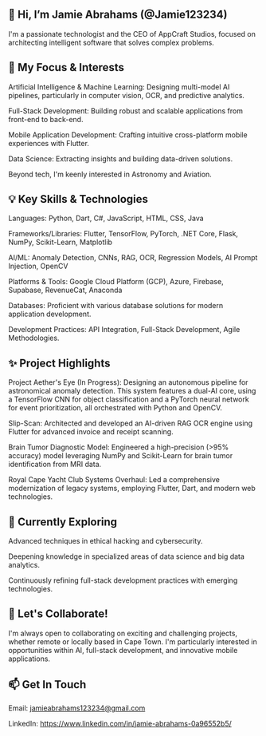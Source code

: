 ## 👋 Hi, I’m Jamie Abrahams (@Jamie123234)
I'm a passionate technologist and the CEO of AppCraft Studios, focused on architecting intelligent software that solves complex problems.

## 🚀 My Focus & Interests
Artificial Intelligence & Machine Learning: Designing multi-model AI pipelines, particularly in computer vision, OCR, and predictive analytics.

Full-Stack Development: Building robust and scalable applications from front-end to back-end.

Mobile Application Development: Crafting intuitive cross-platform mobile experiences with Flutter.

Data Science: Extracting insights and building data-driven solutions.

Beyond tech, I'm keenly interested in Astronomy and Aviation.

## 💡 Key Skills & Technologies
Languages: Python, Dart, C#, JavaScript, HTML, CSS, Java

Frameworks/Libraries: Flutter, TensorFlow, PyTorch, .NET Core, Flask, NumPy, Scikit-Learn, Matplotlib

AI/ML: Anomaly Detection, CNNs, RAG, OCR, Regression Models, AI Prompt Injection, OpenCV

Platforms & Tools: Google Cloud Platform (GCP), Azure, Firebase, Supabase, RevenueCat, Anaconda

Databases: Proficient with various database solutions for modern application development.

Development Practices: API Integration, Full-Stack Development, Agile Methodologies.

## ✨ Project Highlights
Project Aether's Eye (In Progress): Designing an autonomous pipeline for astronomical anomaly detection. This system features a dual-AI core, using a TensorFlow CNN for object classification and a PyTorch neural network for event prioritization, all orchestrated with Python and OpenCV.

Slip-Scan: Architected and developed an AI-driven RAG OCR engine using Flutter for advanced invoice and receipt scanning.

Brain Tumor Diagnostic Model: Engineered a high-precision (>95% accuracy) model leveraging NumPy and Scikit-Learn for brain tumor identification from MRI data.

Royal Cape Yacht Club Systems Overhaul: Led a comprehensive modernization of legacy systems, employing Flutter, Dart, and modern web technologies.

## 🌱 Currently Exploring
Advanced techniques in ethical hacking and cybersecurity.

Deepening knowledge in specialized areas of data science and big data analytics.

Continuously refining full-stack development practices with emerging technologies.

## 💞️ Let's Collaborate!
I'm always open to collaborating on exciting and challenging projects, whether remote or locally based in Cape Town. I'm particularly interested in opportunities within AI, full-stack development, and innovative mobile applications.

## 📫 Get In Touch
Email: jamieabrahams123234@gmail.com

LinkedIn: https://www.linkedin.com/in/jamie-abrahams-0a96552b5/
